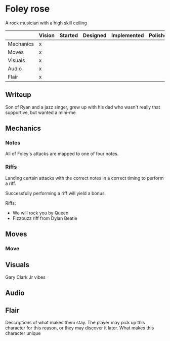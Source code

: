 # Foley rose

A rock musician with a high skill ceiling

|           | Vision | Started | Designed | Implemented | Polished |
| --------- | ------ | ------- | -------- | ----------- | -------- |
| Mechanics | x      |         |          |             |          |
| Moves     | x      |         |          |             |          |
| Visuals   | x      |         |          |             |          |
| Audio     | x      |         |          |             |          |
| Flair     | x      |         |          |             |          |

## Writeup

Son of Ryan and a jazz singer, grew up with his dad who wasn't really that supportive, but wanted a mini-me

## Mechanics

### Notes

All of Foley's attacks are mapped to one of four notes.

### Riffs

Landing certain attacks with the correct notes in a correct timing to perform a riff.

Successfully performing a riff will yield a bonus.

Riffs:
* We will rock you by Queen
* Fizzbuzz riff from Dylan Beatie

## Moves

### Move

## Visuals

Gary Clark Jr vibes

## Audio

## Flair

Descriptions of what makes them stay. The player may pick up this character for this reason, or they may discover it later.
What makes this character unique